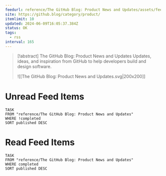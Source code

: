 ```yaml
---
feedurl: reference/The GitHub Blog꞉ Product News and Updates/assets/feed.xml
site: https://github.blog/category/product/
itemlimit: 10
updated: 2024-06-09T16:05:37.384Z
status: OK
tags:
  - rss
interval: 165
---
```


> [!abstract] The GitHub Blog: Product News and Updates
> Updates, ideas, and inspiration from GitHub to help developers build and design software.
>
> ![[The GitHub Blog꞉ Product News and Updates.svg|200x200]]
# Unread Feed Items
~~~dataview
TASK
FROM "reference/The GitHub Blog꞉ Product News and Updates"
WHERE !completed
SORT published DESC
~~~

# Read Feed Items
~~~dataview
TASK
FROM "reference/The GitHub Blog꞉ Product News and Updates"
WHERE completed
SORT published DESC
~~~
